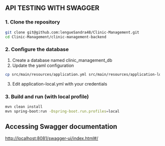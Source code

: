 ##  API TESTING WITH SWAGGER

### 1. Clone the repository
```bash
git clone git@github.com:lengueSandra48/Clinic-Management.git
cd Clinic-Management/clinic-management-backend
```

### 2. Configure the database
1. Create a database named clinic_management_db
2. Update the yaml configuration
```bash
cp src/main/resources/application.yml src/main/resources/application-local.yml
```
3. Edit application-local.yml with your credentials

### 3. Build and run (with local profile)
```bash
mvn clean install
mvn spring-boot:run -Dspring-boot.run.profiles=local
```

## Accessing Swagger documentation
<http://localhost:8081/swagger-ui/index.html#/>

